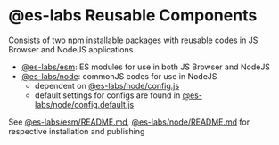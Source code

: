 # @es-labs Reusable Components

Consists of two npm installable packages with reusable codes in JS Browser and NodeJS applications

- [@es-labs/esm](esm): ES modules for use in both JS Browser and NodeJS
- [@es-labs/node](node): commonJS codes for use in NodeJS
  - dependent on [@es-labs/node/config.js](@es-labs/node/config.js)
  - default settings for configs are found in [@es-labs/node/config.default.js](@es-labs/node/config.default.js)

See [@es-labs/esm/README.md](esm/README.md), [@es-labs/node/README.md](node/README.md) for respective installation and publishing
